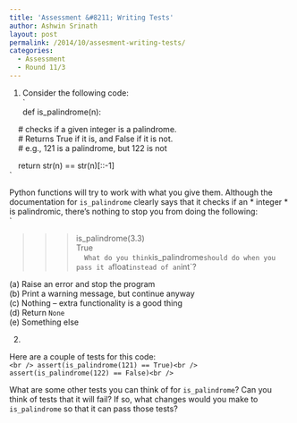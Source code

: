 ```yaml
---
title: 'Assessment &#8211; Writing Tests'
author: Ashwin Srinath
layout: post
permalink: /2014/10/assesment-writing-tests/
categories:
  - Assessment
  - Round 11/3
---
```

1. Consider the following code:  
`<br />
def is_palindrome(n):</p>
<p>&nbsp; &nbsp; # checks if a given integer is a palindrome.<br />
&nbsp; &nbsp; # Returns True if it is, and False if it is not.<br />
&nbsp; &nbsp; # e.g., 121 is a palindrome, but 122 is not</p>
<p>&nbsp; &nbsp; return str(n) == str(n)[::-1]<br />
`

Python functions will try to work with what you give them. Although the documentation for ` is_palindrome ` clearly says that it checks if an * integer * is palindromic, there&#8217;s nothing to stop you from doing the following:  
`<br />
>>> is_palindrome(3.3)<br />
True<br />
`  
What do you think `is_palindrome` should do when you pass it a `float` instead of an `int`?

(a) Raise an error and stop the program  
(b) Print a warning message, but continue anyway  
(c) Nothing &#8211; extra functionality is a good thing  
(d) Return ` None `  
(e) Something else

2.

Here are a couple of tests for this code:  
`<br />
assert(is_palindrome(121) == True)<br />
assert(is_palindrome(122) == False)<br />
`

What are some other tests you can think of for `is_palindrome`? Can you think of tests that it will fail? If so, what changes would you make to `is_palindrome` so that it can pass those tests?